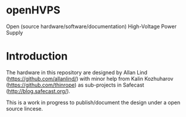 # openHVPS
Open (source hardware/software/documentation) High-Voltage Power Supply

# Introduction
The hardware in this repository are designed by Allan Lind (https://github.com/allanlind/) with minor help from Kalin Kozhuharov (https://github.com/thinrope) as sub-projects in Safecast (http://blog.safecast.org/).

This is a work in progress to publish/document the design under a open source lincese.

